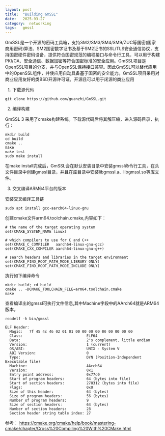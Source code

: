 ```yaml
---
layout: post
title:  "Building GmSSL"
date:   2025-03-27
category:  networking
tags:   gmssl
---
```


GmSSL是一个开源的密码工具箱，支持SM2/SM3/SM4/SM9/ZUC等国密(国家商用密码)算法、SM2国密数字证书及基于SM2证书的SSL/TLS安全通信协议，支持国密硬件密码设备，提供符合国密规范的编程接口与命令行工具，可以用于构建PKI/CA、安全通信、数据加密等符合国密标准的安全应用。GmSSL项目是OpenSSL项目的分支，并与OpenSSL保持接口兼容。因此GmSSL可以替代应用中的OpenSSL组件，并使应用自动具备基于国密的安全能力。GmSSL项目采用对商业应用友好的类BSD开源许可证，开源且可以用于闭源的商业应用

1. 下载源代码 

```shell
git clone https://github.com/guanzhi/GmSSL.git
```

2. 编译构建

GmSSL 3 采用了cmake构建系统。下载源代码后将其解压缩，进入源码目录，执行：

```shell
mkdir build
cd build
cmake ..
make
make test
sudo make install
```

在make install完成后，GmSSL会在默认安装目录中安装gmssl命令行工具，在头文件目录中创建gmssl目录，并且在库目录中安装libgmssl.a、libgmssl.so等库文件。

3. 交叉编译ARM64平台的版本

安装交叉编译工具链

```shell
sudo apt install gcc-aarch64-linux-gnu
```

创建cmake文件arm64.toolchain.cmake,内容如下：

```shell
# the name of the target operating system
set(CMAKE_SYSTEM_NAME linux)

# which compilers to use for C and C++
set(CMAKE_C_COMPILER   aarch64-linux-gnu-gcc)
set(CMAKE_CXX_COMPILER aarch64-linux-gnu-g++)

# search headers and libraries in the target environment
set(CMAKE_FIND_ROOT_PATH_MODE_LIBRARY ONLY)
set(CMAKE_FIND_ROOT_PATH_MODE_INCLUDE ONLY)
```

执行如下编译命令

```shell
mkdir build; cd build
cmake .. -DCMAKE_TOOLCHAIN_FILE=arm64.toolchain.cmake
make
```

查看编译出的gmssl可执行文件信息,其中Machine字段中的AArch64就是ARM64版本。

```shell
readelf -h bin/gmssl

ELF Header:
  Magic:   7f 45 4c 46 02 01 01 00 00 00 00 00 00 00 00 00
  Class:                             ELF64
  Data:                              2's complement, little endian
  Version:                           1 (current)
  OS/ABI:                            UNIX - System V
  ABI Version:                       0
  Type:                              DYN (Position-Independent Executable file)
  Machine:                           AArch64
  Version:                           0x1
  Entry point address:               0x77c0
  Start of program headers:          64 (bytes into file)
  Start of section headers:          278312 (bytes into file)
  Flags:                             0x0
  Size of this header:               64 (bytes)
  Size of program headers:           56 (bytes)
  Number of program headers:         9
  Size of section headers:           64 (bytes)
  Number of section headers:         28
  Section header string table index: 27
```

参考：
https://cmake.org/cmake/help/book/mastering-cmake/chapter/Cross%20Compiling%20With%20CMake.html